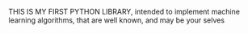 THIS IS MY FIRST PYTHON LIBRARY, intended to implement machine learning algorithms, that are well known, and may be your selves
